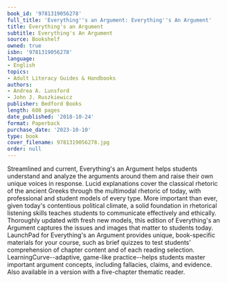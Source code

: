 ```yaml
---
book_id: '9781319056278'
full_title: 'Everything''s an Argument: Everything''s An Argument'
title: Everything's an Argument
subtitle: Everything's An Argument
source: Bookshelf
owned: true
isbn: '9781319056278'
language:
- English
topics:
- Adult Literacy Guides & Handbooks
authors:
- Andrea A. Lunsford
- John J. Ruszkiewicz
publisher: Bedford Books
length: 608 pages
date_published: '2018-10-24'
format: Paperback
purchase_date: '2023-10-10'
type: book
cover_filename: 9781319056278.jpg
order: null
---
```

Streamlined and current, Everything's an Argument helps students understand and analyze the arguments around them and raise their own unique voices in response. Lucid explanations cover the classical rhetoric of the ancient Greeks through the multimodal rhetoric of today, with professional and student models of every type. More important than ever, given today's contentious political climate, a solid foundation in rhetorical listening skills teaches students to communicate effectively and ethically. Thoroughly updated with fresh new models, this edition of Everything's an Argument captures the issues and images that matter to students today.
LaunchPad for Everything's an Argument provides unique, book-specific materials for your course, such as brief quizzes to test students' comprehension of chapter content and of each reading selection. LearningCurve--adaptive, game-like practice--helps students master important argument concepts, including fallacies, claims, and evidence.
Also available in a version with a five-chapter thematic reader.

